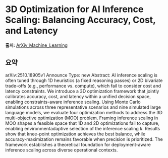 # 3D Optimization for AI Inference Scaling: Balancing Accuracy, Cost, and Latency

**출처:** [ArXiv_Machine_Learning](https://arxiv.org/abs/2510.18905)

## 요약
arXiv:2510.18905v1 Announce Type: new
Abstract: AI inference scaling is often tuned through 1D heuristics (a fixed reasoning passes) or 2D bivariate trade-offs (e.g., performance vs. compute), which fail to consider cost and latency constraints. We introduce a 3D optimization framework that jointly calibrates accuracy, cost, and latency within a unified decision space, enabling constraints-aware inference scaling. Using Monte Carlo simulations across three representative scenarios and nine simulated large language models, we evaluate four optimization methods to address the 3D multi-objective optimization (MOO) problem. Framing inference scaling in MOO shapes a feasible space that 1D and 2D optimizations fail to capture, enabling environmentadaptive selection of the inference scaling k. Results show that knee-point optimization achieves the best balance, while accuracy-maximization remains favorable when precision is prioritized. The framework establishes a theoretical foundation for deployment-aware inference scaling across diverse operational contexts.

